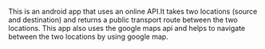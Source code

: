 This is an android app that uses an online API.It takes two locations (source and destination) and returns a public transport route between the two locations.
This app also uses the google maps api and helps to navigate between the two locations by using google map.
